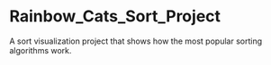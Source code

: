 # Rainbow_Cats_Sort_Project
 A sort visualization project that shows how the most popular sorting algorithms work.
